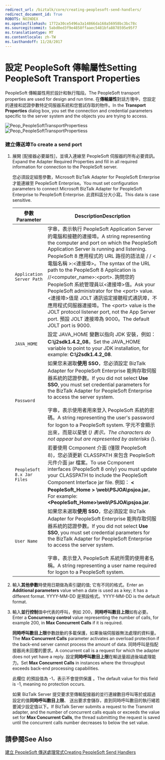 ```yaml
---
redirect_url: /biztalk/core/creating-peoplesoft-send-handlers/
redirect_document_id: True
ROBOTS: NOINDEX
ms.openlocfilehash: 1772a30ce5496a3a14866da168a56958bc3bc78c
ms.sourcegitcommit: 5abd0ed3f9e4858ffaaec5481bfa8878595e95f7
ms.translationtype: MT
ms.contentlocale: zh-TW
ms.lasthandoff: 11/28/2017
---
```

# <a name="setting-peoplesoft-transport-properties"></a><span data-ttu-id="be7cb-101">設定 PeopleSoft 傳輸屬性</span><span class="sxs-lookup"><span data-stu-id="be7cb-101">Setting PeopleSoft Transport Properties</span></span>
<span data-ttu-id="be7cb-102">PeopleSoft 傳輸屬性用於設計和執行階段。</span><span class="sxs-lookup"><span data-stu-id="be7cb-102">The PeopleSoft transport properties are used for design and run time.</span></span> <span data-ttu-id="be7cb-103">在**傳輸屬性**對話方塊中，您設定的連接和認證參數特定伺服器系統和您嘗試存取的物件。</span><span class="sxs-lookup"><span data-stu-id="be7cb-103">In the **Transport Properties** dialog box, you set the connection and credential parameters specific to the server system and the objects you are trying to access.</span></span>  
  
 <span data-ttu-id="be7cb-104">![](../core/media/peop-peoplesofttransportpropertiess.gif "Peop_PeopleSoftTransportPropertiess")</span><span class="sxs-lookup"><span data-stu-id="be7cb-104">![](../core/media/peop-peoplesofttransportpropertiess.gif "Peop_PeopleSoftTransportPropertiess")</span></span>  
  
### <a name="to-create-a-send-port"></a><span data-ttu-id="be7cb-105">建立傳送埠</span><span class="sxs-lookup"><span data-stu-id="be7cb-105">To create a send port</span></span>  
  
1.  <span data-ttu-id="be7cb-106">展開 [配接器必要屬性]，並填入連線至 PeopleSoft 伺服器的所有必要資訊。</span><span class="sxs-lookup"><span data-stu-id="be7cb-106">Expand the Adapter Required Properties and fill in all required information for connection to the PeopleSoft server.</span></span>  
  
     <span data-ttu-id="be7cb-107">您必須設定組態參數，Microsoft BizTalk Adapter for PeopleSoft Enterprise 才能連線至 PeopleSoft Enterprise。</span><span class="sxs-lookup"><span data-stu-id="be7cb-107">You must set configuration parameters to connect Microsoft BizTalk Adapter for PeopleSoft Enterprise to PeopleSoft Enterprise.</span></span> <span data-ttu-id="be7cb-108">此資料區分大小寫。</span><span class="sxs-lookup"><span data-stu-id="be7cb-108">This data is case sensitive.</span></span>  
  
    |<span data-ttu-id="be7cb-109">參數</span><span class="sxs-lookup"><span data-stu-id="be7cb-109">Parameter</span></span>|<span data-ttu-id="be7cb-110">Description</span><span class="sxs-lookup"><span data-stu-id="be7cb-110">Description</span></span>|  
    |---------------|-----------------|  
    |`Application Server Path`|<span data-ttu-id="be7cb-111">字串，表示執行 PeopleSoft Application Server 的電腦和接聽的連接埠。</span><span class="sxs-lookup"><span data-stu-id="be7cb-111">A string representing the computer and port on which the PeopleSoft Application Server is running and listening.</span></span> <span data-ttu-id="be7cb-112">PeopleSoft 8 應用程式的 URL 路徑的語法是 / / < 電腦名稱 >:\<連接埠\>。</span><span class="sxs-lookup"><span data-stu-id="be7cb-112">The syntax of the URL path to the PeopleSoft 8 Application is //<computer_name>:\<port\>.</span></span> <span data-ttu-id="be7cb-113">詢問您的 PeopleSoft 系統管理員以\<連接埠\>值。</span><span class="sxs-lookup"><span data-stu-id="be7cb-113">Ask your PeopleSoft administrator for the \<port\> value.</span></span> <span data-ttu-id="be7cb-114">\<連接埠\>值是 JOLT 通訊協定接聽程式通訊埠，不應用程式伺服器連接埠。</span><span class="sxs-lookup"><span data-stu-id="be7cb-114">The \<port\> value is the JOLT protocol listener port, not the App Server port.</span></span> <span data-ttu-id="be7cb-115">預設 JOLT 連接埠為 9000。</span><span class="sxs-lookup"><span data-stu-id="be7cb-115">The default JOLT port is 9000.</span></span>|  
    |`JAVA_HOME`|<span data-ttu-id="be7cb-116">設定 JAVA_HOME 變數以指向 JDK 安裝，例如： **C:\j2sdk1.4.2_08**。</span><span class="sxs-lookup"><span data-stu-id="be7cb-116">Set the JAVA_HOME variable to point to your JDK installation, for example: **C:\j2sdk1.4.2_08**.</span></span>|  
    |`Password`|<span data-ttu-id="be7cb-117">如果您未選取**使用 SSO**，您必須設定 BizTalk Adapter for PeopleSoft Enterprise 能夠存取伺服器系統的認證參數。</span><span class="sxs-lookup"><span data-stu-id="be7cb-117">If you did not select **Use SSO**, you must set credential parameters for the BizTalk Adapter for PeopleSoft Enterprise to access the server system.</span></span><br /><br /> <span data-ttu-id="be7cb-118">字串，表示使用者用來登入 PeopleSoft 系統的密碼。</span><span class="sxs-lookup"><span data-stu-id="be7cb-118">A string representing the user's password for logon to a PeopleSoft system.</span></span> <span data-ttu-id="be7cb-119">字元不會顯示出來，而是以星號 (*) 表示。</span><span class="sxs-lookup"><span data-stu-id="be7cb-119">The characters do not appear but are represented by asterisks (*).</span></span>|  
    |`PeopleSoft 8.x Jar Files`|<span data-ttu-id="be7cb-120">若要使用 Ccmponent 介面 (僅限 PeopleSoft 8)，您必須更新 CLASSPATH 來包含 PeopleSoft 元件介面 jar 檔案。</span><span class="sxs-lookup"><span data-stu-id="be7cb-120">To use Ccmponent interfaces (PeopleSoft 8 only) you must update your CLASSPATH to include the PeopleSoft Component Interface jar file.</span></span> <span data-ttu-id="be7cb-121">例如： **< PeopleSoft_Home > \web\PSJOA\psjoa.jar**。</span><span class="sxs-lookup"><span data-stu-id="be7cb-121">For example: **<PeopleSoft_Home>\web\PSJOA\psjoa.jar**.</span></span>|  
    |`User Name`|<span data-ttu-id="be7cb-122">如果您未選取**使用 SSO**，您必須設定 BizTalk Adapter for PeopleSoft Enterprise 能夠存取伺服器系統的認證參數。</span><span class="sxs-lookup"><span data-stu-id="be7cb-122">If you did not select **Use SSO**, you must set credential parameters for the BizTalk Adapter for PeopleSoft Enterprise to access the server system.</span></span><br /><br /> <span data-ttu-id="be7cb-123">字串，表示登入 PeopleSoft 系統所需的使用者名稱。</span><span class="sxs-lookup"><span data-stu-id="be7cb-123">A string representing a user name required for logon to a PeopleSoft system.</span></span>|  
  
2.  <span data-ttu-id="be7cb-124">輸入**其他參數**時使用日期做為索引鍵的值; 它有不同的格式。</span><span class="sxs-lookup"><span data-stu-id="be7cb-124">Enter an **Additional parameters** value when a date is used as a key; it has a different format.</span></span> <span data-ttu-id="be7cb-125">YYYY-MM-DD 是預設格式。</span><span class="sxs-lookup"><span data-stu-id="be7cb-125">YYYY-MM-DD is the default format.</span></span>  
  
3.  <span data-ttu-id="be7cb-126">輸入**並行控制**值中代表的呼叫，例如 200，**同時呼叫數目上限**如有必要。</span><span class="sxs-lookup"><span data-stu-id="be7cb-126">Enter a **Concurrency control** value representing the number of calls, for example 200, in **Max Concurrent Calls** if it is required.</span></span>  
  
     <span data-ttu-id="be7cb-127">**同時呼叫數目上限**參數啟動的多載保護，如果後端伺服器無法處理的資料量。</span><span class="sxs-lookup"><span data-stu-id="be7cb-127">The **Max Concurrent Calls** parameter activates an overload protection if the back-end server cannot process the amount of data.</span></span> <span data-ttu-id="be7cb-128">同時呼叫是指配接器尚未回覆的要求。</span><span class="sxs-lookup"><span data-stu-id="be7cb-128">A concurrent call is a request for which the adapter does not yet have a reply.</span></span> <span data-ttu-id="be7cb-129">設定**同時呼叫數目上限**在輸送量超過後端處理能力。</span><span class="sxs-lookup"><span data-stu-id="be7cb-129">Set **Max Concurrent Calls** in instances where the throughput exceeds back-end processing capabilities.</span></span>  
  
     <span data-ttu-id="be7cb-130">此欄位 的預設值為 -1，表示不會提供保護 。</span><span class="sxs-lookup"><span data-stu-id="be7cb-130">The default value for this field is -1, meaning no protection occurs.</span></span>  
  
     <span data-ttu-id="be7cb-131">如果 BizTalk Server 提交要求至傳輸配接器的並行連線數目呼叫等於或超過設定的值**同時呼叫數目上限**、 送出要求會儲存，直到同時呼叫數目的執行緒若要減少設定值以下。</span><span class="sxs-lookup"><span data-stu-id="be7cb-131">If BizTalk Server submits a request to the Transmit adapter, and the number of concurrent calls equals or exceeds the value set for **Max Concurrent Calls**, the thread submitting the request is saved until the concurrent calls number decreases to below the set value.</span></span>  
  
## <a name="see-also"></a><span data-ttu-id="be7cb-132">請參閱</span><span class="sxs-lookup"><span data-stu-id="be7cb-132">See Also</span></span>  
 [<span data-ttu-id="be7cb-133">建立 PeopleSoft 傳送處理常式</span><span class="sxs-lookup"><span data-stu-id="be7cb-133">Creating PeopleSoft Send Handlers</span></span>](../core/creating-peoplesoft-send-handlers.md)
